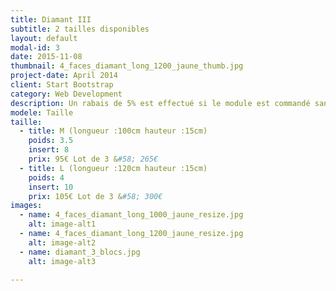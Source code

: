 ```yaml
---
title: Diamant III
subtitle: 2 tailles disponibles
layout: default
modal-id: 3
date: 2015-11-08
thumbnail: 4_faces_diamant_long_1200_jaune_thumb.jpg
project-date: April 2014
client: Start Bootstrap
category: Web Development
description: Un rabais de 5% est effectué si le module est commandé sans inserts.
modele: Taille
taille:
  - title: M (longueur :100cm hauteur :15cm)
    poids: 3.5
    insert: 8
    prix: 95€ Lot de 3 &#58; 265€
  - title: L (longueur :120cm hauteur :15cm)
    poids: 4
    insert: 10
    prix: 105€ Lot de 3 &#58; 300€
images:
  - name: 4_faces_diamant_long_1000_jaune_resize.jpg
    alt: image-alt1
  - name: 4_faces_diamant_long_1200_jaune_resize.jpg
    alt: image-alt2
  - name: diamant_3_blocs.jpg
    alt: image-alt3

---
```

